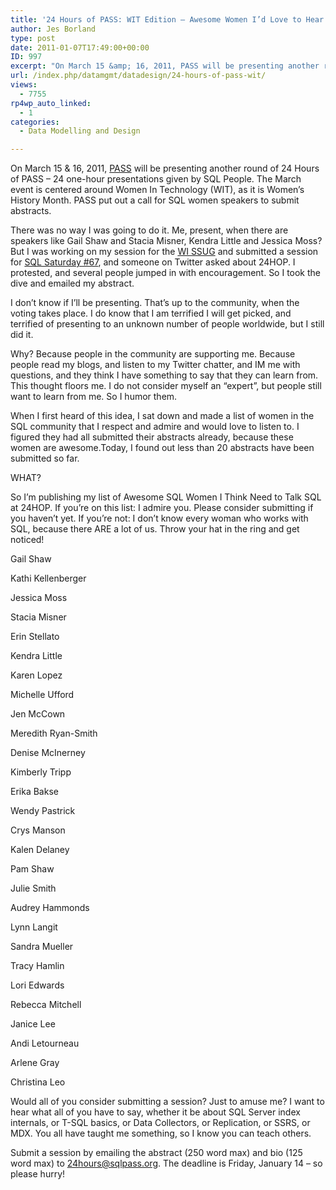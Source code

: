 ```yaml
---
title: '24 Hours of PASS: WIT Edition – Awesome Women I’d Love to Hear Talk SQL'
author: Jes Borland
type: post
date: 2011-01-07T17:49:00+00:00
ID: 997
excerpt: "On March 15 &amp; 16, 2011, PASS will be presenting another round of 24 Hours of PASS - 24 one-hour presentations given by SQL People. The March event is centered around Women In Technology (WIT), as it is Women's History Month. PASS put out a call for&hellip;"
url: /index.php/datamgmt/datadesign/24-hours-of-pass-wit/
views:
  - 7755
rp4wp_auto_linked:
  - 1
categories:
  - Data Modelling and Design

---
```

On March 15 & 16, 2011, [PASS][1] will be presenting another round of 24 Hours of PASS &#8211; 24 one-hour presentations given by SQL People. The March event is centered around Women In Technology (WIT), as it is Women&#8217;s History Month. PASS put out a call for SQL women speakers to submit abstracts. 

There was no way I was going to do it. Me, present, when there are speakers like Gail Shaw and Stacia Misner, Kendra Little and Jessica Moss? But I was working on my session for the [WI SSUG][2] and submitted a session for [SQL Saturday #67][3], and someone on Twitter asked about 24HOP. I protested, and several people jumped in with encouragement. So I took the dive and emailed my abstract. 

I don&#8217;t know if I&#8217;ll be presenting. That&#8217;s up to the community, when the voting takes place. I do know that I am terrified I will get picked, and terrified of presenting to an unknown number of people worldwide, but I still did it. 

Why? Because people in the community are supporting me. Because people read my blogs, and listen to my Twitter chatter, and IM me with questions, and they think I have something to say that they can learn from. This thought floors me. I do not consider myself an &#8220;expert&#8221;, but people still want to learn from me. So I humor them. 

When I first heard of this idea, I sat down and made a list of women in the SQL community that I respect and admire and would love to listen to. I figured they had all submitted their abstracts already, because these women are awesome.Today, I found out less than 20 abstracts have been submitted so far. 

WHAT? 

So I&#8217;m publishing my list of Awesome SQL Women I Think Need to Talk SQL at 24HOP. If you&#8217;re on this list: I admire you. Please consider submitting if you haven&#8217;t yet. If you&#8217;re not: I don&#8217;t know every woman who works with SQL, because there ARE a lot of us. Throw your hat in the ring and get noticed! 

Gail Shaw
  
Kathi Kellenberger
  
Jessica Moss
  
Stacia Misner
  
Erin Stellato
  
Kendra Little
  
Karen Lopez
  
Michelle Ufford
  
Jen McCown
  
Meredith Ryan-Smith
  
Denise McInerney
  
Kimberly Tripp
  
Erika Bakse
  
Wendy Pastrick
  
Crys Manson
  
Kalen Delaney
  
Pam Shaw
  
Julie Smith
  
Audrey Hammonds
  
Lynn Langit
  
Sandra Mueller
  
Tracy Hamlin
  
Lori Edwards
  
Rebecca Mitchell
  
Janice Lee
  
Andi Letourneau
  
Arlene Gray
  
Christina Leo

Would all of you consider submitting a session? Just to amuse me? I want to hear what all of you have to say, whether it be about SQL Server index internals, or T-SQL basics, or Data Collectors, or Replication, or SSRS, or MDX. You all have taught me something, so I know you can teach others. 

Submit a session by emailing the abstract (250 word max) and bio (125 word max) to 24hours@sqlpass.org. The deadline is Friday, January 14 &#8211; so please hurry!

 [1]: http://sqlpass.org
 [2]: http://wisconsin.sqlpass.org
 [3]: http://www.sqlsaturday.com/67/eventhome.aspx